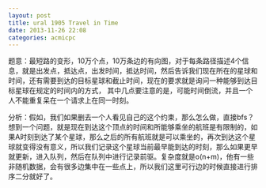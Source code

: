 ```yaml
---
layout: post
title: ural 1905 Travel in Time
date: 2013-11-26 22:08
categories: acmicpc
---
```


题意：最短路的变形，10万个点，10万条边的有向图，对于每条路径描述4个信息，就是出发点，抵达点，出发时间，抵达时间，然后告诉我们现在所在的星球和时间，还有需要到达的目标星球和截止时间，现在的要求就是询问一种能够到达目标星球在规定的时间内的方式， 其中几点要注意的是，可能时间倒流，并且一个人不能重复呆在一个请求上在同一时刻。

分析：假如，我们如果删去一个人看见自己的这个约束，那么怎么做，直接bfs？想到一个问题，就是现在到达这个顶点的时间和所能够乘坐的航班是有限制的，如果A时刻到达了某个星球，那么之后的所有航班就是可以乘坐的，再次到达这个星球就变得没有意义，所以我们记录这个星球当前最早能到达的时刻，那么如果更早就更新，进入队列，然后在队列中进行记录前驱。复杂度就是o(n+m)，他有一些非随机数据，会有很多边集中在一些点上，所以我们这里可行边的时候直接进行排序二分就好了。